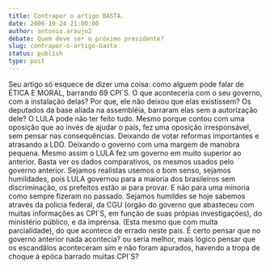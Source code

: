 ```yaml
---
title: Contrapor o artigo BASTA.
date: 2006-10-24 21:00:00
author: antonio.araujo2
debate: Quem deve ser o próximo presidente?
slug: contrapor-o-artigo-basta
status: publish 
type: post
---
```


Seu artigo só esquece de dizer uma coisa: como alguem pode falar de ÉTICA E MORAL, barrando 69 CPI´S. O que aconteceria com o seu governo, com a instalação delas? Por que, ele não deixou que elas existissem?
Os deputados da base aliada na assembléia, barraram elas sem a autorização dele?
O LULA pode não ter feito tudo. Mesmo porque contou com uma oposição que ao invés de ajudar o país, fez uma oposição irresponsável, sem pensar nas consequências. Deixando de votar reformas importantes e atrasando a LDO. Deixando o governo com uma margem de manobra pequena. Mesmo assim o LULA fez um governo em muito superior ao anterior.
Basta ver os dados comparativos, os mesmos usados pelo governo anterior.
Sejamos realistas usemos o bom senso, sejamos humildades, pois LULA governou para a maioria dos brasileiros sem discriminação, os prefeitos estão ai para provar. E não para uma minoria como sempre fizeram no passado.
Sejamos humildes se hoje sabemos através da policia federal, da CGU (orgão do governo que abasteceu com muitas informações as CPI´S, em função de suas própias investigações), do ministério público, e da imprensa. (Esta mesmo que com muita parcialidade), do que acontece de errado neste país. É certo pensar que no governo anterior nada acontecia? ou seria melhor, mais lógico pensar que os escandâlos aconteceram sim e não foram apurados, havendo a tropa de choque á epóca barrado muitas CPI´S?
